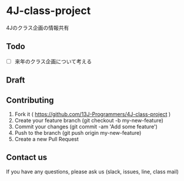 
4J-class-project
================

4Jのクラス企画の情報共有


Todo
----

- [ ] 来年のクラス企画について考える

Draft
-----


Contributing
------------

1. Fork it ( https://github.com/13J-Programmers/4J-class-project )
2. Create your feature branch (git checkout -b my-new-feature)
3. Commit your changes (git commit -am 'Add some feature')
4. Push to the branch (git push origin my-new-feature)
5. Create a new Pull Request

Contact us
----------

If you have any questions, please ask us (slack, issues, line, class mail)
